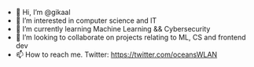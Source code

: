 - 👋 Hi, I’m @gikaal
- 👀 I’m interested in computer science and IT
- 🌱 I’m currently learning Machine Learning && Cybersecurity
- 💞️ I’m looking to collaborate on projects relating to ML, CS and frontend dev
- 📫 How to reach me. Twitter: https://twitter.com/oceansWLAN

<!---
gikaal/gikaal is a ✨ special ✨ repository because its `README.md` (this file) appears on your GitHub profile.
You can click the Preview link to take a look at your changes.
--->
